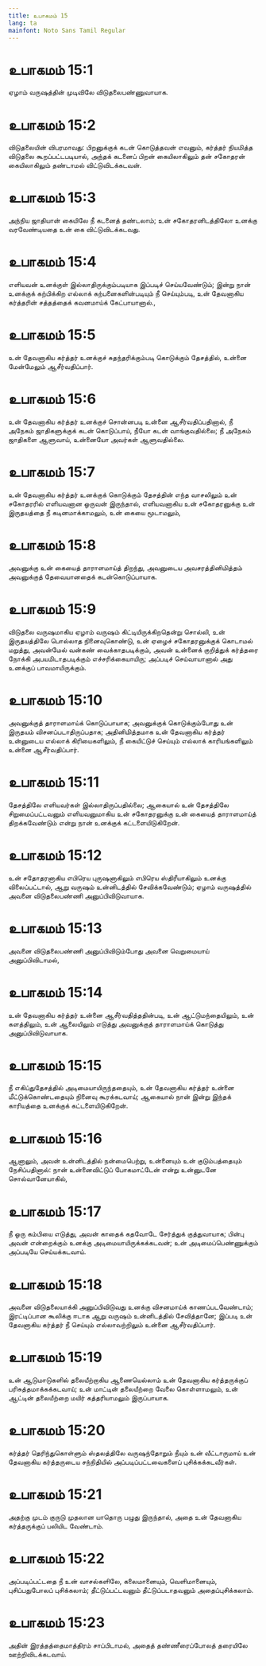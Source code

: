```yaml
---
title: உபாகமம் 15
lang: ta
mainfont: Noto Sans Tamil Regular
---
```


# உபாகமம் 15:1

ஏழாம் வருஷத்தின் முடிவிலே விடுதலைபண்ணுவாயாக.

# உபாகமம் 15:2

விடுதலையின் விபரமாவது: பிறனுக்குக் கடன் கொடுத்தவன் எவனும், கர்த்தர் நியமித்த விடுதலை கூறப்பட்டபடியால், அந்தக் கடனைப் பிறன் கையிலாகிலும் தன் சகோதரன் கையிலாகிலும் தண்டாமல் விட்டுவிடக்கடவன்.

# உபாகமம் 15:3

அந்நிய ஜாதியான் கையிலே நீ கடனைத் தண்டலாம்; உன் சகோதரனிடத்திலோ உனக்கு வரவேண்டியதை உன் கை விட்டுவிடக்கடவது.

# உபாகமம் 15:4

எளியவன் உனக்குள் இல்லாதிருக்கும்படியாக இப்படிச் செய்யவேண்டும்; இன்று நான் உனக்குக் கற்பிக்கிற எல்லாக் கற்பனைகளின்படியும் நீ செய்யும்படி, உன் தேவனாகிய கர்த்தரின் சத்தத்தைக் கவனமாய்க் கேட்பாயானால்.,

# உபாகமம் 15:5

உன் தேவனாகிய கர்த்தர் உனக்குச் சுதந்தரிக்கும்படி கொடுக்கும் தேசத்தில், உன்னை மேன்மேலும் ஆசீர்வதிப்பார்.

# உபாகமம் 15:6

உன் தேவனாகிய கர்த்தர் உனக்குச் சொன்னபடி உன்னை ஆசீர்வதிப்பதினால், நீ அநேகம் ஜாதிகளுக்குக் கடன் கொடுப்பாய், நீயோ கடன் வாங்குவதில்லை; நீ அநேகம் ஜாதிகளை ஆளுவாய், உன்னையோ அவர்கள் ஆளுவதில்லை.

# உபாகமம் 15:7

உன் தேவனாகிய கர்த்தர் உனக்குக் கொடுக்கும் தேசத்தின் எந்த வாசலிலும் உன் சகோதரரில் எளியவனான ஒருவன் இருந்தால், எளியவனாகிய உன் சகோதரனுக்கு உன் இருதயத்தை நீ கடினமாக்காமலும், உன் கையை மூடாமலும்,

# உபாகமம் 15:8

அவனுக்கு உன் கையைத் தாராளமாய்த் திறந்து, அவனுடைய அவசரத்தினிமித்தம் அவனுக்குத் தேவையானதைக் கடன்கொடுப்பாயாக.

# உபாகமம் 15:9

விடுதலை வருஷமாகிய ஏழாம் வருஷம் கிட்டியிருக்கிறதென்று சொல்லி, உன் இருதயத்திலே பொல்லாத நினைவுகொண்டு, உன் ஏழைச் சகோதரனுக்குக் கொடாமல் மறுத்து, அவன்மேல் வன்கண் வைக்காதபடிக்கும், அவன் உன்னைக் குறித்துக் கர்த்தரை நோக்கி அபயமிடாதபடிக்கும் எச்சரிக்கையாயிரு; அப்படிச் செய்வாயானால் அது உனக்குப் பாவமாயிருக்கும்.

# உபாகமம் 15:10

அவனுக்குத் தாராளமாய்க் கொடுப்பாயாக; அவனுக்குக் கொடுக்கும்போது உன் இருதயம் விசனப்படாதிருப்பதாக; அதினிமித்தமாக உன் தேவனாகிய கர்த்தர் உன்னுடைய எல்லாக் கிரியைகளிலும், நீ கையிட்டுச் செய்யும் எல்லாக் காரியங்களிலும் உன்னை ஆசீர்வதிப்பார்.

# உபாகமம் 15:11

தேசத்திலே எளியவர்கள் இல்லாதிருப்பதில்லை; ஆகையால் உன் தேசத்திலே சிறுமைப்பட்டவனும் எளியவனுமாகிய உன் சகோதரனுக்கு உன் கையைத் தாராளமாய்த் திறக்கவேண்டும் என்று நான் உனக்குக் கட்டளையிடுகிறேன்.

# உபாகமம் 15:12

உன் சதோதரனாகிய எபிரெய புருஷனாகிலும் எபிரெய ஸ்திரீயாகிலும் உனக்கு விலைப்பட்டால், ஆறு வருஷம் உன்னிடத்தில் சேவிக்கவேண்டும்; ஏழாம் வருஷத்தில் அவனை விடுதலைபண்ணி அனுப்பிவிடுவாயாக.

# உபாகமம் 15:13

அவனை விடுதலைபண்ணி அனுப்பிவிடும்போது அவனை வெறுமையாய் அனுப்பிவிடாமல்,

# உபாகமம் 15:14

உன் தேவனாகிய கர்த்தர் உன்னை ஆசீர்வதித்ததின்படி, உன் ஆட்டுமந்தையிலும், உன் களத்திலும், உன் ஆலையிலும் எடுத்து அவனுக்குத் தாராளமாய்க் கொடுத்து அனுப்பிவிடுவாயாக.

# உபாகமம் 15:15

நீ எகிப்துதேசத்தில் அடிமையாயிருந்ததையும், உன் தேவனாகிய கர்த்தர் உன்னை மீட்டுக்கொண்டதையும் நினைவு கூரக்கடவாய்; ஆகையால் நான் இன்று இந்தக் காரியத்தை உனக்குக் கட்டளையிடுகிறேன்.

# உபாகமம் 15:16

ஆனாலும், அவன் உன்னிடத்தில் நன்மைபெற்று, உன்னையும் உன் குடும்பத்தையும் நேசிப்பதினால்: நான் உன்னைவிட்டுப் போகமாட்டேன் என்று உன்னுடனே சொல்வானேயாகில்,

# உபாகமம் 15:17

நீ ஒரு கம்பியை எடுத்து, அவன் காதைக் கதவோடே சேர்த்துக் குத்துவாயாக; பின்பு அவன் என்றைக்கும் உனக்கு அடிமையாயிருக்கக்கடவன்; உன் அடிமைப்பெண்ணுக்கும் அப்படியே செய்யக்கடவாய்.

# உபாகமம் 15:18

அவனை விடுதலையாக்கி அனுப்பிவிடுவது உனக்கு விசனமாய்க் காணப்படவேண்டாம்; இரட்டிப்பான கூலிக்கு ஈடாக ஆறு வருஷம் உன்னிடத்தில் சேவித்தானே; இப்படி உன் தேவனாகிய கர்த்தர் நீ செய்யும் எல்லாவற்றிலும் உன்னை ஆசீர்வதிப்பார்.

# உபாகமம் 15:19

உன் ஆடுமாடுகளில் தலையீற்றாகிய ஆணையெல்லாம் உன் தேவனாகிய கர்த்தருக்குப் பரிசுத்தமாக்கக்கடவாய்; உன் மாட்டின் தலையீற்றை வேலை கொள்ளாமலும், உன் ஆட்டின் தலையீற்றை மயிர் கத்தரியாமலும் இருப்பாயாக.

# உபாகமம் 15:20

கர்த்தர் தெரிந்துகொள்ளும் ஸ்தலத்திலே வருஷந்தோறும் நீயும் உன் வீட்டாருமாய் உன் தேவனாகிய கர்த்தருடைய சந்நிதியில் அப்படிப்பட்டவைகளைப் புசிக்கக்கடவீர்கள்.

# உபாகமம் 15:21

அதற்கு முடம் குருடு முதலான யாதொரு பழுது இருந்தால், அதை உன் தேவனாகிய கர்த்தருக்குப் பலியிட வேண்டாம்.

# உபாகமம் 15:22

அப்படிப்பட்டதை நீ உன் வாசல்களிலே, கலைமானையும், வெளிமானையும், புசிப்பதுபோலப் புசிக்கலாம்; தீட்டுப்பட்டவனும் தீட்டுப்படாதவனும் அதைப்புசிக்கலாம்.

# உபாகமம் 15:23

அதின் இரத்தத்தைமாத்திரம் சாப்பிடாமல், அதைத் தண்ணீரைப்போலத் தரையிலே ஊற்றிவிடக்கடவாய்.

